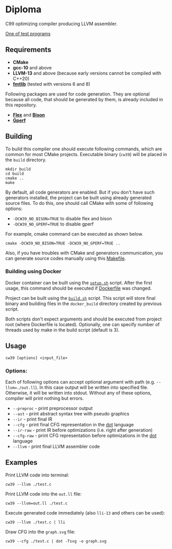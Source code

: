 # Diploma

C99 optimizing compiler producing LLVM assembler.

[One of test programs](https://github.com/Sokolmish/coursework_3/blob/master/tests/tst_prog1.c)

## Requirements

- **CMake**
- **gcc-10** and above
- **LLVM-13** and above (because early versions cannot be compiled with C++20)
- **[fmtlib](https://fmt.dev/latest/index.html)** (tested with versions 6 and 8)

Following packages are used for code generation.
They are optional because all code, that should be generated by them, is already included in this repository.

- [**Flex**](https://github.com/westes/flex) and [**Bison**](https://www.gnu.org/software/bison)
- [**Gperf**](https://www.gnu.org/software/gperf)

## Building

To build this compiler one should execute following commands, which are common for most CMake projects. Executable binary (`cw39`) will be placed in the `build` directory.

```
mkdir build
cd build
cmake ..
make
```

By default, all code generators are enabled.
But if you don't have such generators installed, the project can be built using already generated source files.
To do this, one should call CMake with some of following options:

- `-DCW39_NO_BISON=TRUE` to disable flex and bison
- `-DCW39_NO_GPERF=TRUE` to disable gperf

For example, cmake command can be executed as shown below.

```
cmake -DCW39_NO_BISON=TRUE -DCW39_NO_GPERF=TRUE ..
```

Also, if you have troubles with CMake and generators communication, you can generate source codes manually using this [Makefile](/src/parser/Makefile).

### Building using Docker

Docker container can be built using the [`setup.sh`](/setup.sh) script. After the first usage, this command should be executed if [Dockerfile](/Dockerfile) was changed.

Project can be built using the [`build.sh`](/build.sh) script. This script will store final binary and building files in the `docker_build` directory created by previous script.

Both scripts don't expect arguments and should be executed from project root (where Dockerfile is located). Optionally, one can specify number of threads used by make in the build script (default is 3).

## Usage

```
cw39 [options] <input_file>
```

### Options:

Each of following options can accept optional argument with path (e.g. `--llvm=./out.ll`). In this case output will be written into specified file. Otherwise, it will be written into stdout. Without any of these options, compiler will print nothing but errors.

- `--preproc` - print preprocessor output
- `--ast` - print abstract syntax tree with pseudo graphics
- `--ir` - print final IR
- `--cfg` - print final CFG representation in the [dot](https://graphviz.org/) language
- `--ir-raw` - print IR before optimizations (i.e. right after generation)
- `--cfg-raw` - print CFG representation before optimizations in the [dot](https://graphviz.org/) language
- `--llvm` - print final LLVM assembler code

## Examples

Print LLVM code into terminal:
```
cw39 --llvm ./test.c
```

Print LLVM code into the `out.ll` file:
```
cw39 --llvm=out.ll ./test.c
```

Execute generated code immediately (also `lli-13` and others can be used):
```
cw39 --llvm ./test.c | lli
```

Draw CFG into the `graph.svg` file:
```
cw39 --cfg ./test.c | dot -Tsvg -o graph.svg
```
